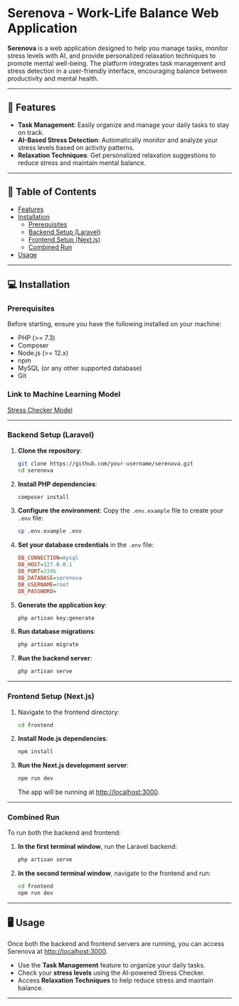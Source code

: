 # Serenova - Work-Life Balance Web Application

**Serenova** is a web application designed to help you manage tasks, monitor stress levels with AI, and provide personalized relaxation techniques to promote mental well-being. The platform integrates task management and stress detection in a user-friendly interface, encouraging balance between productivity and mental health.

---

## 🚀 Features

- **Task Management**: Easily organize and manage your daily tasks to stay on track.
- **AI-Based Stress Detection**: Automatically monitor and analyze your stress levels based on activity patterns.
- **Relaxation Techniques**: Get personalized relaxation suggestions to reduce stress and maintain mental balance.

---

## 📑 Table of Contents

- [Features](#-features)
- [Installation](#-installation)
  - [Prerequisites](#prerequisites)
  - [Backend Setup (Laravel)](#backend-setup-laravel)
  - [Frontend Setup (Next.js)](#frontend-setup-nextjs)
  - [Combined Run](#combined-run)
- [Usage](#usage)

---

## 💻 Installation

### Prerequisites

Before starting, ensure you have the following installed on your machine:

- PHP (>= 7.3)
- Composer
- Node.js (>= 12.x)
- npm
- MySQL (or any other supported database)
- Git

### Link to Machine Learning Model

[Stress Checker Model](https://github.com/ghazafm/stress-checker-model.git)

---

### Backend Setup (Laravel)

1. **Clone the repository**:
    ```bash
    git clone https://github.com/your-username/serenova.git
    cd serenova
    ```

2. **Install PHP dependencies**:
    ```bash
    composer install
    ```

3. **Configure the environment**:
    Copy the `.env.example` file to create your `.env` file:
    ```bash
    cp .env.example .env
    ```

4. **Set your database credentials** in the `.env` file:
    ```ini
    DB_CONNECTION=mysql
    DB_HOST=127.0.0.1
    DB_PORT=3306
    DB_DATABASE=serenova
    DB_USERNAME=root
    DB_PASSWORD=
    ```

5. **Generate the application key**:
    ```bash
    php artisan key:generate
    ```

6. **Run database migrations**:
    ```bash
    php artisan migrate
    ```

7. **Run the backend server**:
    ```bash
    php artisan serve
    ```

---

### Frontend Setup (Next.js)

1. Navigate to the frontend directory:
    ```bash
    cd frontend
    ```

2. **Install Node.js dependencies**:
    ```bash
    npm install
    ```

3. **Run the Next.js development server**:
    ```bash
    npm run dev
    ```

    The app will be running at [http://localhost:3000](http://localhost:3000).

---

### Combined Run

To run both the backend and frontend:

1. **In the first terminal window**, run the Laravel backend:
    ```bash
    php artisan serve
    ```

2. **In the second terminal window**, navigate to the frontend and run:
    ```bash
    cd frontend
    npm run dev
    ```

---

## 🖥️ Usage

Once both the backend and frontend servers are running, you can access Serenova at [http://localhost:3000](http://localhost:3000).

- Use the **Task Management** feature to organize your daily tasks.
- Check your **stress levels** using the AI-powered Stress Checker.
- Access **Relaxation Techniques** to help reduce stress and maintain balance.

---
